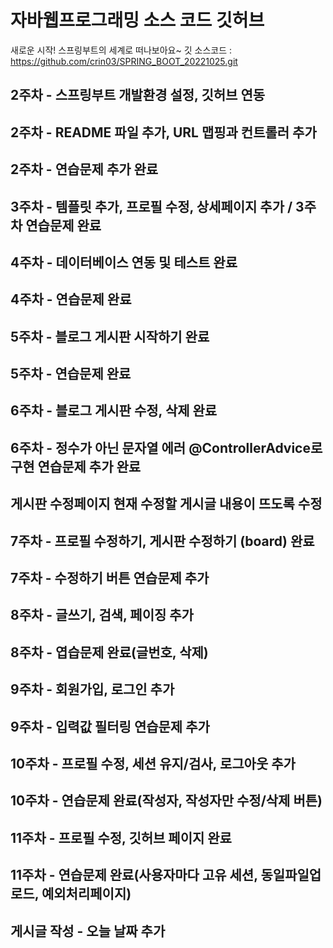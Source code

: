 # 자바웹프로그래밍 소스 코드 깃허브

새로운 시작! 스프링부트의 세계로 떠나보아요~
깃 소스코드 : https://github.com/crin03/SPRING_BOOT_20221025.git

## 2주차 - 스프링부트 개발환경 설정, 깃허브 연동
## 2주차 - README 파일 추가, URL 맵핑과 컨트롤러 추가
## 2주차 - 연습문제 추가 완료
## 3주차 - 템플릿 추가, 프로필 수정, 상세페이지 추가 / 3주차 연습문제 완료
## 4주차 - 데이터베이스 연동 및 테스트 완료
## 4주차 - 연습문제 완료
## 5주차 - 블로그 게시판 시작하기 완료
## 5주차 - 연습문제 완료
## 6주차 - 블로그 게시판 수정, 삭제 완료
## 6주차 - 정수가 아닌 문자열 에러 @ControllerAdvice로 구현 연습문제 추가 완료
## 게시판 수정페이지 현재 수정할 게시글 내용이 뜨도록 수정
## 7주차 - 프로필 수정하기, 게시판 수정하기 (board) 완료
## 7주차 - 수정하기 버튼 연습문제 추가
## 8주차 - 글쓰기, 검색, 페이징 추가
## 8주차 - 엽습문제 완료(글번호, 삭제)
## 9주차 - 회원가입, 로그인 추가
## 9주차 - 입력값 필터링 연습문제 추가
## 10주차 - 프로필 수정, 세션 유지/검사, 로그아웃 추가
## 10주차 - 연습문제 완료(작성자, 작성자만 수정/삭제 버튼)
## 11주차 - 프로필 수정, 깃허브 페이지 완료
## 11주차 - 연습문제 완료(사용자마다 고유 세션, 동일파일업로드, 예외처리페이지)
## 게시글 작성 - 오늘 날짜 추가